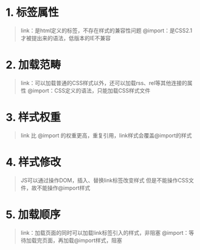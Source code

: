 # 1.  标签属性

> link：是html定义的标签，不存在样式的兼容性问题 @import：是CSS2.1才被提出来的语法，低版本的IE不兼容

# 2.  加载范畴

> link：可以加载普通的CSS样式以外，还可以加载rss、rel等其他连接的属性 @import：CSS定义的语法，只能加载CSS样式文件

# 3.  样式权重

> link 比 @import 的权重更高，重复引用，link样式会覆盖@import的样式

# 4.  样式修改

> JS可以通过操作DOM，插入、替换link标签改变样式 但是不能操作CSS文件，故不能操作@import样式

# 5.  加载顺序

> link：加载页面的同时可以加载link标签引入的样式，非阻塞 @import：等待加载完页面，再加载@import样式，阻塞